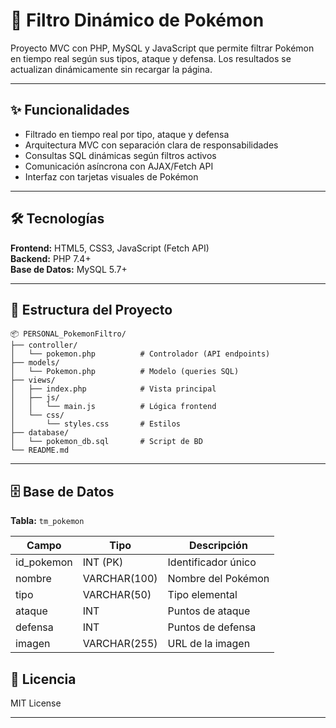 # 🧩 Filtro Dinámico de Pokémon

Proyecto MVC con PHP, MySQL y JavaScript que permite filtrar Pokémon en tiempo real según sus tipos, ataque y defensa. Los resultados se actualizan dinámicamente sin recargar la página.

---

## ✨ Funcionalidades

- Filtrado en tiempo real por tipo, ataque y defensa
- Arquitectura MVC con separación clara de responsabilidades
- Consultas SQL dinámicas según filtros activos
- Comunicación asíncrona con AJAX/Fetch API
- Interfaz con tarjetas visuales de Pokémon

---

## 🛠️ Tecnologías

**Frontend:** HTML5, CSS3, JavaScript (Fetch API)  
**Backend:** PHP 7.4+  
**Base de Datos:** MySQL 5.7+

---

## 📁 Estructura del Proyecto

```
📦 PERSONAL_PokemonFiltro/
├── controller/
│   └── pokemon.php          # Controlador (API endpoints)
├── models/
│   └── Pokemon.php          # Modelo (queries SQL)
├── views/
│   ├── index.php            # Vista principal
│   ├── js/
│   │   └── main.js          # Lógica frontend
│   └── css/
│       └── styles.css       # Estilos
├── database/
│   └── pokemon_db.sql       # Script de BD
└── README.md
```

---

## 🗄️ Base de Datos

**Tabla:** `tm_pokemon`

| Campo | Tipo | Descripción |
|-------|------|-------------|
| id_pokemon | INT (PK) | Identificador único |
| nombre | VARCHAR(100) | Nombre del Pokémon |
| tipo | VARCHAR(50) | Tipo elemental |
| ataque | INT | Puntos de ataque |
| defensa | INT | Puntos de defensa |
| imagen | VARCHAR(255) | URL de la imagen |

## 📝 Licencia

MIT License

---
